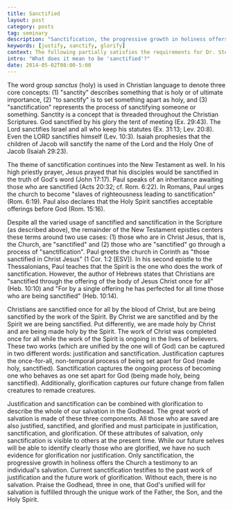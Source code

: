 ```yaml
---
title: Sanctified
layout: post
category: posts
tag: seminary
description: "Sanctification, the progressive growth in holiness offers the Church a testimony to an individual's salvation. Current sanctification testifies to the past work of justification and the future work of glorification. Without each, there is no salvation."
keywords: [justify, sanctify, glorify]
context: The following partially satisfies the requirements for Dr. Steven McKinion's Christian Theology II class at Southeaster Baptist Theological Seminary.
intro: "What does it mean to be 'sanctified'?"
date: 2014-05-02T08:00-5:00
---
```


The word group *sanctus* (holy) is used in Christian language to denote three core concepts: (1) "sanctity" describes something that is holy or of ultimate importance, (2) "to sanctify" is to set something apart as holy, and (3) "sanctification" represents the process of sanctifying someone or something. Sanctity is a concept that is threaded throughout the Christian Scriptures. God sanctified by his glory the tent of meeting (Ex. 29:43). The Lord sanctifies Israel and all who keep his statutes (Ex. 31:13; Lev. 20:8). Even the LORD sanctifies himself (Lev. 10:3). Isaiah prophesies that the children of Jacob will sanctify the name of the Lord and the Holy One of Jacob (Isaiah 29:23). 

The theme of sanctification continues into the New Testament as well. In his high priestly prayer, Jesus prayed that his disciples would be sanctified in the truth of God's word (John 17:17). Paul speaks of an inheritance awaiting those who are sanctified (Acts 20:32; cf. Rom. 6:22). In Romans, Paul urges the church to become "slaves of righteousness leading to sanctification" (Rom. 6:19). Paul also declares that the Holy Spirit sanctifies acceptable offerings before God (Rom. 15:16). 

Despite all the varied usage of sanctified and sanctification in the Scripture (as described above), the remainder of the New Testament epistles centers these terms around two use cases: (1) those who are in Christ Jesus, that is, the Church, are "sanctified" and (2) those who are "sanctified" go through a process of "sanctification". Paul greets the church in Corinth as "those sanctified in Christ Jesus" (1 Cor. 1:2 [ESV]). In his second epistle to the Thessalonians, Paul teaches that the Spirit is the one who does the work of sanctification. However, the author of Hebrews states that Christians are "sanctified through the offering of the body of Jesus Christ once for all" (Heb. 10:10) and "For by a single offering he has perfected for all time those who are being sanctified" (Heb. 10:14). 

Christians are sanctified once for all by the blood of Christ, but are being sanctified by the work of the Spirit. By Christ we are sanctified and by the Spirit we are being sanctified. Put differently, we are made holy by Christ and are being made holy by the Spirit. The work of Christ was completed once for all while the work of the Spirit is ongoing in the lives of believers. These two works (which are unified by the one will of God) can be captured in two different words: justification and sanctification. Justification captures the once-for-all, non-temporal process of being set apart for God (made holy, sanctified). Sanctification captures the ongoing process of becoming one who behaves as one set apart for God (being made holy, being sanctified). Additionally, glorification captures our future change from fallen creatures to remade creatures. 

Justification and sanctification can be combined with glorification to describe the whole of our salvation in the Godhead. The great work of salvation is made of these three components. All those who are saved are also justified, sanctified, and glorified and must participate in justification, sanctification, and glorification. Of these attributes of salvation, only sanctification is visible to others at the present time. While our future selves will be able to identify clearly those who are glorified, we have no such evidence for glorification nor justification. Only sanctification, the progressive growth in holiness offers the Church a testimony to an individual's salvation. Current sanctification testifies to the past work of justification and the future work of glorification. Without each, there is no salvation. Praise the Godhead, three in one, that God's unified will for salvation is fulfilled through the unique work of the Father, the Son, and the Holy Spirit.
